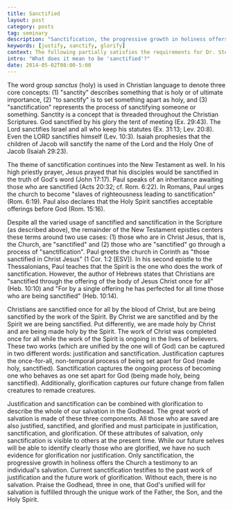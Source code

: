 ```yaml
---
title: Sanctified
layout: post
category: posts
tag: seminary
description: "Sanctification, the progressive growth in holiness offers the Church a testimony to an individual's salvation. Current sanctification testifies to the past work of justification and the future work of glorification. Without each, there is no salvation."
keywords: [justify, sanctify, glorify]
context: The following partially satisfies the requirements for Dr. Steven McKinion's Christian Theology II class at Southeaster Baptist Theological Seminary.
intro: "What does it mean to be 'sanctified'?"
date: 2014-05-02T08:00-5:00
---
```


The word group *sanctus* (holy) is used in Christian language to denote three core concepts: (1) "sanctity" describes something that is holy or of ultimate importance, (2) "to sanctify" is to set something apart as holy, and (3) "sanctification" represents the process of sanctifying someone or something. Sanctity is a concept that is threaded throughout the Christian Scriptures. God sanctified by his glory the tent of meeting (Ex. 29:43). The Lord sanctifies Israel and all who keep his statutes (Ex. 31:13; Lev. 20:8). Even the LORD sanctifies himself (Lev. 10:3). Isaiah prophesies that the children of Jacob will sanctify the name of the Lord and the Holy One of Jacob (Isaiah 29:23). 

The theme of sanctification continues into the New Testament as well. In his high priestly prayer, Jesus prayed that his disciples would be sanctified in the truth of God's word (John 17:17). Paul speaks of an inheritance awaiting those who are sanctified (Acts 20:32; cf. Rom. 6:22). In Romans, Paul urges the church to become "slaves of righteousness leading to sanctification" (Rom. 6:19). Paul also declares that the Holy Spirit sanctifies acceptable offerings before God (Rom. 15:16). 

Despite all the varied usage of sanctified and sanctification in the Scripture (as described above), the remainder of the New Testament epistles centers these terms around two use cases: (1) those who are in Christ Jesus, that is, the Church, are "sanctified" and (2) those who are "sanctified" go through a process of "sanctification". Paul greets the church in Corinth as "those sanctified in Christ Jesus" (1 Cor. 1:2 [ESV]). In his second epistle to the Thessalonians, Paul teaches that the Spirit is the one who does the work of sanctification. However, the author of Hebrews states that Christians are "sanctified through the offering of the body of Jesus Christ once for all" (Heb. 10:10) and "For by a single offering he has perfected for all time those who are being sanctified" (Heb. 10:14). 

Christians are sanctified once for all by the blood of Christ, but are being sanctified by the work of the Spirit. By Christ we are sanctified and by the Spirit we are being sanctified. Put differently, we are made holy by Christ and are being made holy by the Spirit. The work of Christ was completed once for all while the work of the Spirit is ongoing in the lives of believers. These two works (which are unified by the one will of God) can be captured in two different words: justification and sanctification. Justification captures the once-for-all, non-temporal process of being set apart for God (made holy, sanctified). Sanctification captures the ongoing process of becoming one who behaves as one set apart for God (being made holy, being sanctified). Additionally, glorification captures our future change from fallen creatures to remade creatures. 

Justification and sanctification can be combined with glorification to describe the whole of our salvation in the Godhead. The great work of salvation is made of these three components. All those who are saved are also justified, sanctified, and glorified and must participate in justification, sanctification, and glorification. Of these attributes of salvation, only sanctification is visible to others at the present time. While our future selves will be able to identify clearly those who are glorified, we have no such evidence for glorification nor justification. Only sanctification, the progressive growth in holiness offers the Church a testimony to an individual's salvation. Current sanctification testifies to the past work of justification and the future work of glorification. Without each, there is no salvation. Praise the Godhead, three in one, that God's unified will for salvation is fulfilled through the unique work of the Father, the Son, and the Holy Spirit.
